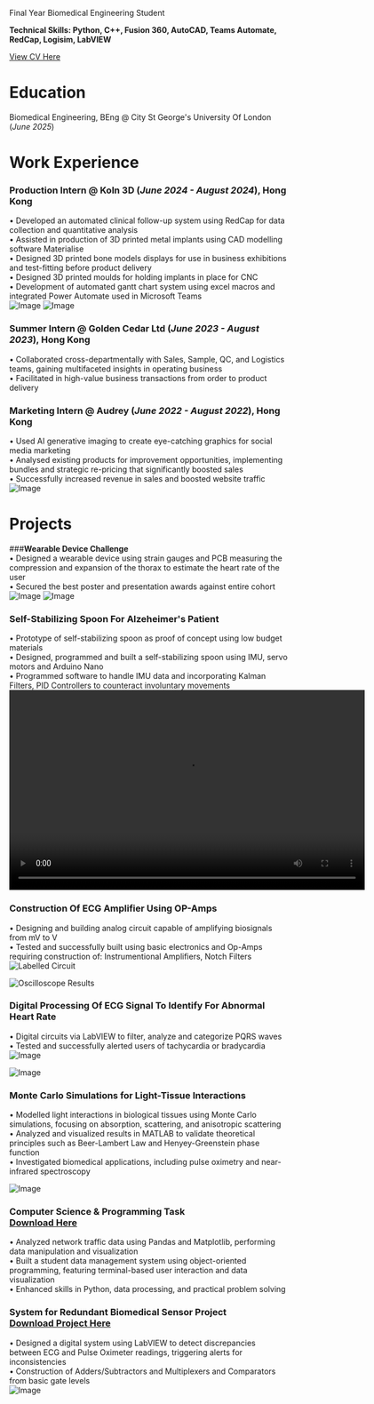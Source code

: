 Final Year Biomedical Engineering Student

**Technical Skills: Python, C++, Fusion 360, AutoCAD, Teams Automate, RedCap, Logisim, LabVIEW** <br />

[View CV Here](https://github.com/LyCoda/lycoda.github.io/blob/main/Code%20Repository/Nate%20Chu%20Final%20CV.pdf)

# Education
Biomedical Engineering, BEng @ City St George's University Of London (_June 2025_) <br />

# Work Experience
### **Production Intern @ Koln 3D (_June 2024 - August 2024_), Hong Kong** <br />
•	Developed an automated clinical follow-up system using RedCap for data collection and quantitative analysis <br />
•	Assisted in production of 3D printed metal implants using CAD modelling software Materialise <br />
•	Designed 3D printed bone models displays for use in business exhibitions and test-fitting before product delivery <br />
•	Designed 3D printed moulds for holding implants in place for CNC <br />
•	Development of automated gantt chart system using excel macros and integrated Power Automate used in Microsoft Teams <br />
![Image](https://github.com/user-attachments/assets/290aab75-1233-44f0-9bb3-5840110af3fe)
![Image](https://github.com/user-attachments/assets/b230dfd9-6721-4858-9e0f-931d01a08bf1)

### **Summer Intern @ Golden Cedar Ltd (_June 2023 - August 2023_), Hong Kong** <br />
•	Collaborated cross-departmentally with Sales, Sample, QC, and Logistics teams, gaining multifaceted insights in operating business <br />
•	Facilitated in high-value business transactions from order to product delivery <br />

### **Marketing Intern @ Audrey (_June 2022 - August 2022_), Hong Kong** <br />
•	Used AI generative imaging to create eye-catching graphics for social media marketing <br />
•	Analysed existing products for improvement opportunities, implementing bundles and strategic re-pricing that significantly boosted sales <br />
•	Successfully increased revenue in sales and boosted website traffic <br />
![Image](https://github.com/user-attachments/assets/da596b84-b58f-42aa-8e4d-2f8f30a4220d)

# Projects
###**Wearable Device Challenge** <br />
•	Designed a wearable device using strain gauges and PCB measuring the compression and expansion of the thorax to estimate the heart rate of the user <br />
•	Secured the best poster and presentation awards against entire cohort <br />
![Image](https://github.com/user-attachments/assets/1e7753d3-7205-48c0-bdac-b0eee2335350)
![Image](https://github.com/user-attachments/assets/3760d1d0-da08-4d4b-8707-60f22865376d)

### **Self-Stabilizing Spoon For Alzeheimer's Patient** <br /> 
•	Prototype of self-stabilizing spoon as proof of concept using low budget materials <br />
•	Designed, programmed and built a self-stabilizing spoon using IMU, servo motors and Arduino Nano <br />
•	Programmed software to handle IMU data and incorporating Kalman Filters, PID Controllers to counteract involuntary movements <br />
<video width="640" height="360" controls>
  <source src="assets/Video%20Showing%20Spoon%20Working.MP4" type="video/mp4" />
  Your browser does not support the video tag.
</video>
<br />

### **Construction Of ECG Amplifier Using OP-Amps** <br /> 
•	Designing and building analog circuit capable of amplifying biosignals from mV to V <br />
•	Tested and successfully built using basic electronics and Op-Amps requiring construction of: Instrumentional Amplifiers, Notch Filters <br />
![Labelled Circuit](https://github.com/user-attachments/assets/32fe75b6-ab61-4157-b3a3-96b7d7293c4c)

![Oscilloscope Results](https://github.com/user-attachments/assets/7efac310-5077-42f1-ab19-391525f32fc6)

### **Digital Processing Of ECG Signal To Identify For Abnormal Heart Rate** <br /> 
•	Digital circuits via LabVIEW to filter, analyze and categorize PQRS waves<br />
•	Tested and successfully alerted users of tachycardia or bradycardia <br />
![Image](https://github.com/user-attachments/assets/805c545f-0d3c-4e5d-9921-b8a8a0ee86aa)

![Image](https://github.com/user-attachments/assets/4164d7e9-aa4a-4bfc-bcef-ec6d66d96fa0)

### **Monte Carlo Simulations for Light-Tissue Interactions** <br />
•	Modelled light interactions in biological tissues using Monte Carlo simulations, focusing on absorption, scattering, and anisotropic scattering <br />
•	Analyzed and visualized results in MATLAB to validate theoretical principles such as Beer-Lambert Law and Henyey-Greenstein phase function <br />
•	Investigated biomedical applications, including pulse oximetry and near-infrared spectroscopy  <br />

![Image](https://github.com/user-attachments/assets/0d16cd48-8eef-45a3-b8fc-2661efb460e3)

### **Computer Science & Programming Task** <br /> [Download Here](https://github.com/LyCoda/lycoda.github.io/blob/main/Code%20Repository/Python%20Programming%20Task.zip)
•	Analyzed network traffic data using Pandas and Matplotlib, performing data manipulation and visualization <br />
•	Built a student data management system using object-oriented programming, featuring terminal-based user interaction and data visualization <br />
•	Enhanced skills in Python, data processing, and practical problem solving <br />

### **System for Redundant Biomedical Sensor Project** <br /> [Download Project Here](https://github.com/LyCoda/lycoda.github.io/blob/main/Code%20Repository/Logisim.zip)
•	Designed a digital system using LabVIEW to detect discrepancies between ECG and Pulse Oximeter readings, triggering alerts for inconsistencies <br />
• Construction of Adders/Subtractors and Multiplexers and Comparators from basic gate levels <br />
![Image](https://github.com/user-attachments/assets/f1f41cde-695b-4139-9e64-8a43ca4054e3)
